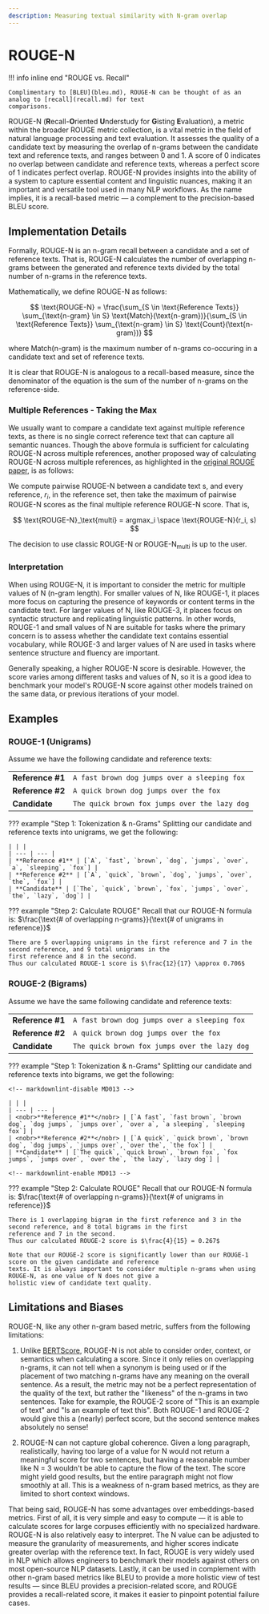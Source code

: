 ```yaml
---
description: Measuring textual similarity with N-gram overlap
---
```


# ROUGE-N

!!! info inline end "ROUGE vs. Recall"

    Complimentary to [BLEU](bleu.md), ROUGE-N can be thought of as an analog to [recall](recall.md) for text
    comparisons.

ROUGE-N (**R**ecall-**O**riented **U**nderstudy for **G**isting **E**valuation), a metric within the broader ROUGE
metric collection, is a vital metric in the field of natural language processing and text evaluation. It assesses the
quality of a candidate text by measuring the overlap of n-grams between the candidate text and reference texts, and
ranges between 0 and 1. A score of 0 indicates no overlap between candidate and reference texts, whereas a perfect
score of 1 indicates perfect overlap. ROUGE-N provides insights into the ability of a system to capture essential
content and linguistic nuances, making it an important and versatile tool used in many NLP workflows. As the name
implies, it is a recall-based metric — a complement to the precision-based BLEU score.

## Implementation Details

Formally, ROUGE-N is an n-gram recall between a candidate and a set of reference texts. That is, ROUGE-N calculates the
number of overlapping n-grams between the generated and reference texts divided by the total number of n-grams in the
reference texts.

Mathematically, we define ROUGE-N as follows:

<!-- markdownlint-disable MD013 -->

$$
\text{ROUGE-N} = \frac{\sum_{S \in \text{Reference Texts}} \sum_{\text{n-gram} \in S} \text{Match}(\text{n-gram})}{\sum_{S \in \text{Reference Texts}} \sum_{\text{n-gram} \in S} \text{Count}(\text{n-gram})}
$$

<!-- markdownlint-enable MD013 -->

where $\text{Match(n-gram)}$ is the maximum number of n-grams co-occuring in a candidate text and set of reference
texts.

It is clear that ROUGE-N is analogous to a recall-based measure, since the denominator of the equation is the sum of the
number of n-grams on the reference-side.

### Multiple References - Taking the Max

We usually want to compare a candidate text against multiple reference texts, as there is no single correct reference
text that can capture all semantic nuances. Though the above formula is sufficient for calculating ROUGE-N across
multiple references, another proposed way of calculating ROUGE-N across multiple references, as highlighted in the
[original ROUGE paper](https://aclanthology.org/W04-1013.pdf), is as follows:

We compute pairwise ROUGE-N between a candidate text s, and every reference, $r_i$, in the reference set, then take the
maximum of pairwise ROUGE-N scores as the final multiple reference ROUGE-N score. That is,

$$
\text{ROUGE-N}_\text{multi} = argmax_i \space \text{ROUGE-N}(r_i, s)
$$

The decision to use classic $\text{ROUGE-N}$ or $\text{ROUGE-N}_\text{multi}$ is up to the user.

### Interpretation

When using ROUGE-N, it is important to consider the metric for multiple values of N (n-gram length). For smaller values
of N, like ROUGE-1, it places more focus on capturing the presence of keywords or content terms in the candidate text.
For larger values of N, like ROUGE-3, it places focus on syntactic structure and replicating linguistic patterns. In
other words, ROUGE-1 and small values of N are suitable for tasks where the primary concern is to assess whether the
candidate text contains essential vocabulary, while ROUGE-3 and larger values of N are used in tasks where sentence
structure and fluency are important.

Generally speaking, a higher ROUGE-N score is desirable. However, the score varies among different tasks and values of
N, so it is a good idea to benchmark your model's ROUGE-N score against other models trained on the same data, or
previous iterations of your model.

## Examples

### ROUGE-1 (Unigrams)

Assume we have the following candidate and reference texts:

| | |
| --- | --- |
| **Reference #1** | `A fast brown dog jumps over a sleeping fox` |
| **Reference #2** | `A quick brown dog jumps over the fox` |
| **Candidate** | `The quick brown fox jumps over the lazy dog` |

??? example "Step 1: Tokenization & n-Grams"
    Splitting our candidate and reference texts into unigrams, we get the following:

    | | |
    | --- | --- |
    | **Reference #1** | [`A`, `fast`, `brown`, `dog`, `jumps`, `over`, `a`, `sleeping`, `fox`] |
    | **Reference #2** | [`A`, `quick`, `brown`, `dog`, `jumps`, `over`, `the`, `fox`] |
    | **Candidate** | [`The`, `quick`, `brown`, `fox`, `jumps`, `over`, `the`, `lazy`, `dog`] |

??? example "Step 2: Calculate ROUGE"
    Recall that our ROUGE-N formula is: $\frac{\text{# of overlapping n-grams}}{\text{# of unigrams in reference}}$

    There are 5 overlapping unigrams in the first reference and 7 in the second reference, and 9 total unigrams in the
    first reference and 8 in the second.
    Thus our calculated ROUGE-1 score is $\frac{12}{17} \approx 0.706$

### ROUGE-2 (Bigrams)

Assume we have the same following candidate and reference texts:

| | |
| --- | --- |
| **Reference #1** | `A fast brown dog jumps over a sleeping fox` |
| **Reference #2** | `A quick brown dog jumps over the fox` |
| **Candidate** | `The quick brown fox jumps over the lazy dog` |

??? example "Step 1: Tokenization & n-Grams"
    Splitting our candidate and reference texts into bigrams, we get the following:

    <!-- markdownlint-disable MD013 -->

    | | |
    | --- | --- |
    | <nobr>**Reference #1**</nobr> | [`A fast`, `fast brown`, `brown dog`, `dog jumps`, `jumps over`, `over a`, `a sleeping`, `sleeping fox`] |
    | <nobr>**Reference #2**</nobr> | [`A quick`, `quick brown`, `brown dog`, `dog jumps`, `jumps over`, `over the`, `the fox`] |
    | **Candidate** | [`The quick`, `quick brown`, `brown fox`, `fox jumps`, `jumps over`, `over the`, `the lazy`, `lazy dog`] |

    <!-- markdownlint-enable MD013 -->

??? example "Step 2: Calculate ROUGE"
    Recall that our ROUGE-N formula is: $\frac{\text{# of overlapping n-grams}}{\text{# of unigrams in reference}}$

    There is 1 overlapping bigram in the first reference and 3 in the second reference, and 8 total bigrams in the first
    reference and 7 in the second.
    Thus our calculated ROUGE-2 score is $\frac{4}{15} = 0.267$

    Note that our ROUGE-2 score is significantly lower than our ROUGE-1 score on the given candidate and reference
    texts. It is always important to consider multiple n-grams when using ROUGE-N, as one value of N does not give a
    holistic view of candidate text quality.

## Limitations and Biases

ROUGE-N, like any other n-gram based metric, suffers from the following limitations:

1. Unlike [BERTScore](bertscore.md), ROUGE-N is not able to consider order, context, or semantics when calculating a
score. Since it only relies on overlapping n-grams, it can not tell when a synonym is being used or if the placement of
two matching n-grams have any meaning on the overall sentence. As a result, the metric may not be a perfect
representation of the quality of the text, but rather the "likeness" of the n-grams in two sentences. Take for example,
the ROUGE-2 score of "This is an example of text" and "Is an example of text this". Both ROUGE-1 and ROUGE-2 would give
this a (nearly) perfect score, but the second sentence makes absolutely no sense!

2. ROUGE-N can not capture global coherence. Given a long paragraph, realistically, having too large of a value for N
would not return a meaningful score for two sentences, but having a reasonable number like N = 3 wouldn't be able to
capture the flow of the text. The score might yield good results, but the entire paragraph might not flow smoothly at
all. This is a weakness of n-gram based metrics, as they are limited to short context windows.

That being said, ROUGE-N has some advantages over embeddings-based metrics. First of all, it is very simple and easy to
compute — it is able to calculate scores for large corpuses efficiently with no specialized hardware. ROUGE-N is also
relatively easy to interpret. The N value can be adjusted to measure the granularity of measurements, and higher scores
indicate greater overlap with the reference text. In fact, ROUGE is very widely used in NLP which allows engineers to
benchmark their models against others on most open-source NLP datasets. Lastly, it can be used in complement with other
n-gram based metrics like BLEU to provide a more holistic view of test results — since BLEU provides a precision-related
score, and ROUGE provides a recall-related score, it makes it easier to pinpoint potential failure cases.
